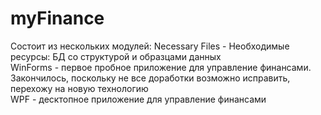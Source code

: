myFinance
=========

Состоит из нескольких модулей:
Necessary Files - Необходимые ресурсы: БД со структурой и образцами данных  
WinForms - первое пробное приложение для управление финансами.  
           Закончилось, поскольку не все доработки возможно исправить, перехожу на новую технологию  
WPF - десктопное приложение для управление финансами  
